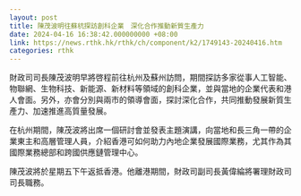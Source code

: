 ```yaml
---
layout: post
title: 陳茂波明往蘇杭探訪創科企業　深化合作推動新質生產力
date: 2024-04-16 16:38:42.000000000 +08:00
link: https://news.rthk.hk/rthk/ch/component/k2/1749143-20240416.htm
categories: rthk
---
```


財政司司長陳茂波明早將啓程前往杭州及蘇州訪問，期間探訪多家從事人工智能、物聯網、生物科技、新能源、新材料等領域的創科企業，並與當地的企業代表和港人會面。另外，亦會分別與兩市的領導會面，探討深化合作，共同推動發展新質生產力、加速推進高質量發展。

在杭州期間，陳茂波將出席一個研討會並發表主題演講，向當地和長三角一帶的企業東主和高層管理人員，介紹香港可如何助力內地企業發展國際業務，尤其作為其國際業務總部和跨國供應鏈管理中心。

陳茂波將於星期五下午返抵香港。他離港期間，財政司副司長黃偉綸將署理財政司司長職務。
